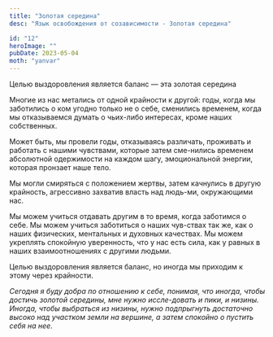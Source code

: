 ```yaml
---
title: "Золотая середина"
desc: "Язык освобождения от созависимости - Золотая середина"

id: "12"
heroImage: ""
pubDate: 2023-05-04
moth: "yanvar"
---
```


Целью выздоровления является баланс — эта золотая середина

Многие из нас метались от одной крайности к другой: годы, когда мы заботились
о ком угодно только не о себе, сменились временем, когда мы отказываемся
думать о чьих-либо интересах, кроме наших собственных.

Может быть, мы провели годы, отказываясь различать, проживать и работать с
нашими чувствами, которые затем сме-нились временем абсолютной одержимости на
каждом шагу, эмоциональной энергии, которая пронзает наше тело.

Мы могли смиряться с положением жертвы, затем качнулись в другую крайность,
агрессивно захватив власть над людь-ми, окружающими нас.

Мы можем учиться отдавать другим в то время, когда заботимся о себе. Мы можем
учиться заботиться о наших чув-ствах так же, как о наших физических,
ментальных и духовных качествах. Мы можем укреплять спокойную уверенность, что
у нас есть сила, как у равных в наших взаимоотношениях с другими людьми.

Целью выздоровления является баланс, но иногда мы приходим к этому через
крайности.

_Сегодня_ _я_ _буду_ _добра_ _по_ _отношению_ _к_ _себе,_ _понимая,_ _что_
_иногда,_ _чтобы_ _достичь_ _золотой_ _середины,_ _мне_ _нужно_ _иссле-довать_
_и_ _пики,_ _и_ _низины._ _Иногда,_ _чтобы_ _выбраться_ _из_ _низины,_ _нужно_
_подпрыгнуть_ _достаточно_ _высоко_ _над_ _участком_ _земли_ _на_ _вершине,_
_а_ _затем_ _спокойно_ _о_ _пустить_ _себя_ _на_ _нее._
